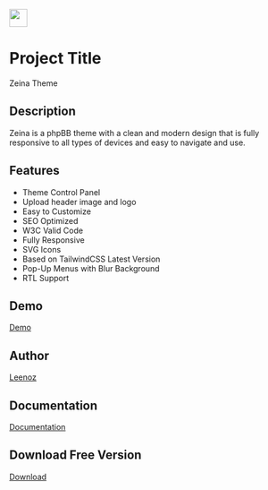 [<img src="https://leenoz.com/logo.svg" height="32px">](logo.svg)

# Project Title
Zeina Theme

## Description
Zeina is a phpBB theme with a clean and modern design that is fully responsive to all types of devices and easy to navigate and use.

## Features
- Theme Control Panel
- Upload header image and logo
- Easy to Customize
- SEO Optimized
- W3C Valid Code
- Fully Responsive
- SVG Icons
- Based on TailwindCSS Latest Version
- Pop-Up Menus with Blur Background
- RTL Support

## Demo
[Demo](https://demo.leenoz.com/zeina/)

## Author
[Leenoz](https://leenoz.com/zeina)

## Documentation
[Documentation](https://docs.leenoz.com/zeina)

## Download Free Version
[Download](https://demo.leenoz.com/zeina/viewtopic.php?t=14)